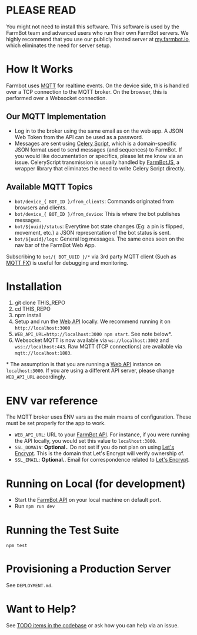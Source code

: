 # PLEASE READ

You might not need to install this software. This software is used by the FarmBot team and advanced users who run their own FarmBot servers. We highly recommend that you use our publicly hosted server at [my.farmbot.io](http://my.farmbot.io), which eliminates the need for server setup.

# How It Works

Farmbot uses [MQTT](https://en.wikipedia.org/wiki/MQTT) for realtime events. On the device side, this is handled over a TCP connection to the MQTT broker. On the browser, this is performed over a Websocket connection.

## Our MQTT Implementation

 * Log in to the broker using the same email as on the web app. A JSON Web Token from the API can be used as a password.
 * Messages are sent using [Celery Script](https://github.com/RickCarlino/farmbot-js/blob/master/src/corpus.ts), which is a domain-specific JSON format used to send messages (and sequences) to FarmBot. If you would like documentation or specifics, please let me know via an issue. CeleryScript transmission is usually handled by [FarmBotJS](https://github.com/FarmBot/farmbot-js), a wrapper library that eliminates the need to write Celery Script directly.

## Available MQTT Topics
 * `bot/device_{ BOT_ID }/from_clients`: Commands originated from browsers and clients.
 * `bot/device_{ BOT_ID }/from_device`: This is where the bot publishes messages.
 * `bot/${uuid}/status`: Everytime bot state changes (Eg: a pin is flipped, movement, etc.) a JSON representation of the bot status is sent.
 * `bot/${uuid}/logs`: General log messages. The same ones seen on the nav bar of the FarmBot Web App.

Subscribing to `bot/{ BOT_UUID }/*` via 3rd party MQTT client (Such as [MQTT FX](http://www.mqttfx.org/)) is useful for debugging and monitoring.

# Installation

1. git clone THIS_REPO
2. cd THIS_REPO
3. npm install
4. Setup and run the [Web API](https://github.com/FarmBot/Farmbot-Web-API) locally. We recommend running it on `http://localhost:3000`
5. `WEB_API_URL=http://localhost:3000 npm start`. See note below*.
6. Websocket MQTT is now available via `ws://localhost:3002` and `wss://localhost:443`.  Raw MQTT (TCP connections) are available via `mqtt://localhost:1883`.

\* The assumption is that you are running a [Web API](https://github.com/FarmBot/Farmbot-Web-API) instance on `localhost:3000`. If you are using a different API server, please change `WEB_API_URL` accordingly.

# ENV var reference

The MQTT broker uses ENV vars as the main means of configuration. These must be set properly for the app to work.

 * `WEB_API_URL`: URL to your [FarmBot API](https://github.com/FarmBot/Farmbot-Web-API). For instance, if you were running the API locally, you would set this value to `localhost:3000`.
 * `SSL_DOMAIN`: **Optional.**. Do not set if you do not plan on using [Let's Encrypt](https://letsencrypt.org/). This is the domain that Let's Encrypt will verify ownership of.
 * `SSL_EMAIL`: **Optional.**. Email for correspondence related to [Let's Encrypt](https://letsencrypt.org/).

# Running on Local (for development)

 * Start the [FarmBot API](https://github.com/FarmBot/Farmbot-Web-API) on your local machine on default port.
 * Run `npm run dev`

# Running the Test Suite

`npm test`

# Provisioning a Production Server

See `DEPLOYMENT.md`.

# Want to Help?

See [TODO items in the codebase](https://github.com/FarmBot/mqtt-gateway/search?q=TODO&utf8=%E2%9C%93) or ask how you can help via an issue.
